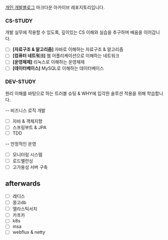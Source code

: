 [개인 개발블로그](https://hwanghub.tistory.com/) 마크다운 아카이브 레포지토리입니다.

### CS-STUDY
개발 실무에 적용할 수 있도록, 깊이있는 CS 이해와 실습을 추구하며 배움을 이어갑니다.

- [ ] **\[자료구조 & 알고리즘\]** 자바로 이해하는 자료구조 & 알고리즘
- [ ] **\[컴퓨터 네트워크\]** 웹 어플리케이션으로 이해하는 네트워크
- [ ] **\[운영체제\]** 리눅스로 이해하는 운영체제
- [ ] **\[데이터베이스\]** MySQL로 이해하는 데이터베이스

### DEV-STUDY
원리 이해를 바탕으로 하는 트러블 슈팅 & WHY에 입각한 솔루션 적용을 위해 학습합니다.

-- 비즈니스 로직 개발
- [ ] 자바 & 객체지향
- [ ] 스프링부트 & JPA
- [ ] TDD

-- 안정적인 운영
- [ ] 모니터링 시스템
- [ ] 로드밸런싱
- [ ] 고가용성 서버 구축

## afterwards
- [ ] 레디스
- [ ] 몽고db
- [ ] 엘라스틱서치
- [ ] 카프카
- [ ] k8s
- [ ] msa
- [ ] webflux & netty